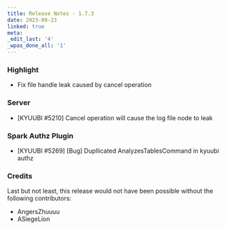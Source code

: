 ```yaml
---
title: Release Notes - 1.7.3
date: 2023-09-23
linked: true
meta:
_edit_last: '4'
_wpas_done_all: '1'
---
```

<!---
  Licensed under the Apache License, Version 2.0 (the "License");
  you may not use this file except in compliance with the License.
  You may obtain a copy of the License at

   http://www.apache.org/licenses/LICENSE-2.0

  Unless required by applicable law or agreed to in writing, software
  distributed under the License is distributed on an "AS IS" BASIS,
  WITHOUT WARRANTIES OR CONDITIONS OF ANY KIND, either express or implied.
  See the License for the specific language governing permissions and
  limitations under the License. See accompanying LICENSE file.
-->

### Highlight

- Fix file handle leak caused by cancel operation

### Server

- [KYUUBI #5210] Cancel operation will cause the log file node to leak

###  Spark Authz Plugin

- [KYUUBI #5269] [Bug] Dupllicated AnalyzesTablesCommand in kyuubi authz 

### Credits

Last but not least, this release would not have been possible without the following contributors:

* AngersZhuuuu
* ASiegeLion
